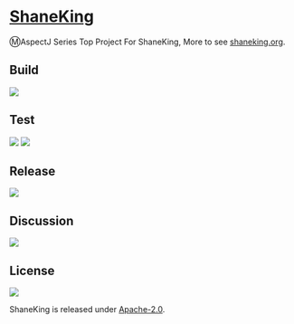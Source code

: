 # [ShaneKing][]
Ⓜ️AspectJ Series Top Project For ShaneKing, More to see [shaneking.org][].

## Build
[![][travis img]][travis]

## Test
[![][codecov img]][codecov]
[![][codacy img]][codacy]

## Release
[![][mavenbadge img]][mavenbadge]

## Discussion
[![][gitter img]][gitter]

## License
[![][license img]][license]

ShaneKing is released under [Apache-2.0][].


[ShaneKing]: http://shaneking.org/
[shaneking.org]: http://shaneking.org/

[travis]:https://travis-ci.org/ShaneKing/org.shaneking.aspectj
[travis img]:https://secure.travis-ci.org/ShaneKing/org.shaneking.aspectj.png

[codecov]:https://codecov.io/github/ShaneKing/org.shaneking.aspectj?branch=master
[codecov img]:https://codecov.io/github/ShaneKing/org.shaneking.aspectj/coverage.svg?branch=master
[codacy]:https://www.codacy.com/app/ShaneKing/org.shaneking.aspectj
[codacy img]:https://api.codacy.com/project/badge/grade/7060e58b22064b3f8b68dffda54a3916

[mavenbadge]:http://search.maven.org/#search%7Cga%7C1%7Cg%3A%22org.shaneking.aspectj%22%20AND%20a%3A%22org.shaneking.aspectj%22
[mavenbadge img]:https://maven-badges.herokuapp.com/maven-central/org.shaneking.aspectj/org.shaneking.aspectj/badge.svg

[gitter]:https://gitter.im/ShaneKing/org.shaneking.aspectj?utm_source=badge&utm_medium=badge&utm_campaign=pr-badge
[gitter img]:https://badges.gitter.im/Join%20Chat.svg

[Apache-2.0]: https://opensource.org/licenses/Apache-2.0
[license]:LICENSE
[license img]:https://img.shields.io/badge/License-Apache--2.0-blue.svg
